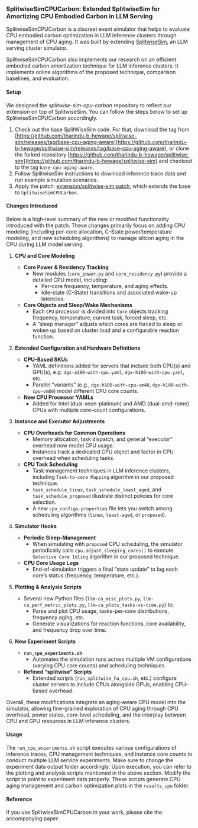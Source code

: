 ### SplitwiseSimCPUCarbon: Extended SplitwiseSim for Amortizing CPU Embodied Carbon in LLM Serving

SplitwiseSimCPUCarbon is a discreet event simulator that helps to evaluate CPU embodied carbon optimization in 
LLM inference clusters through management of CPU aging. It was built by extending [SplitwiseSim](https://github.com/Mutinifni/splitwise-sim), an LLM serving cluster simulator.

SplitwiseSimCPUCarbon also implements our research on an efficient embodied carbon amortization technique for LLM 
inference clusters. It implements online algorithms of the proposed technique, comparison baselines, and evaluation.

#### Setup

We designed the _splitwise-sim-cpu-carbon_ repository to reflect our extension on top of SplitwiseSim. You can follow the 
steps below to set up SplitwiseSimCPUCarbon accordingly.

1. Check out the base SplitWiseSim code. For that, download the tag from 
[https://github.com/tharindu-b-hewage/splitwise-sim/releases/tag/base-cpu-aging-aware](https://github.com/tharindu-b-hewage/splitwise-sim/releases/tag/base-cpu-aging-aware),
or clone the forked repository [https://github.com/tharindu-b-hewage/splitwise-sim](https://github.com/tharindu-b-hewage/splitwise-sim) and checkout to the tag ```base-cpu-aging-aware```.
2. Follow SplitwiseSim instructions to download inference trace data and run example simulation scenarios.
3. Apply the patch: [extension/splitwise-sim.patch](extension/splitwise-sim.patch), which extends the base to ```SplitwiseSimCPUCarbon```.

#### Changes Introduced

Below is a high-level summary of the new or modified functionality introduced with the patch. These changes primarily 
focus on adding CPU modeling (including per-core allocation, C-State power/temperature modeling, and new scheduling
algorithms) to manage silicon aging in the CPU during LLM model serving.

1. **CPU and Core Modeling**  
   - **Core Power & Residency Tracking**  
     - New modules (`core_power.py` and `core_residency.py`) provide a detailed CPU model, including:
       - Per-core frequency, temperature, and aging effects.
       - Idle-state (C-State) transitions and associated wake-up latencies.
   - **Core Objects and Sleep/Wake Mechanisms**  
     - Each `CPU` processor is divided into `Core` objects tracking frequency, temperature, current task, forced sleep, etc.
     - A “sleep manager” adjusts which cores are forced to sleep or woken up based on cluster load and a configurable reaction function.

2. **Extended Configuration and Hardware Definitions**  
   - **CPU-Based SKUs**  
     - YAML definitions added for servers that include both CPU(s) and GPU(s), e.g. `dgx-a100-with-cpu.yaml`, `dgx-h100-with-cpu.yaml`, etc.
     - Parallel “variants” (e.g., `dgx-h100-with-cpu-vm40`, `dgx-h100-with-cpu-vm80`) model different CPU core counts.
   - **New CPU Processor YAMLs**  
     - Added for Intel (dual-xeon-platinum) and AMD (dual-amd-rome) CPUs with multiple core-count configurations.

3. **Instance and Executor Adjustments**  
   - **CPU Overheads for Common Operations**  
     - Memory allocation, task dispatch, and general “executor” overhead now model CPU usage.  
     - Instances track a dedicated CPU object and factor in CPU overhead when scheduling tasks.
   - **CPU Task Scheduling**  
     - Task management techniques in LLM inference clusters, including ```Task-to-core Mapping``` algorithm in our proposed technique.
     - `task_schedule_linux`, `task_schedule_least_aged`, and `task_schedule_proposed` illustrate distinct policies for core selection.
     - A new `cpu_configs.properties` file lets you switch among scheduling algorithms (`linux`, `least-aged`, or `proposed`).

4. **Simulator Hooks**  
   - **Periodic Sleep-Management**  
     - When simulating with `proposed` CPU scheduling, the simulator periodically calls `cpu.adjust_sleeping_cores()` to execute ```Selective Core Idling``` algorithm in our proposed technique.
   - **CPU Core Usage Logs**  
     - End-of-simulation triggers a final “state update” to log each core’s status (frequency, temperature, etc.).

5. **Plotting & Analysis Scripts**  
   - Several new Python files (`llm-ca_misc_plots.py`, `llm-ca_perf_metric_plots.py`, `llm-ca_plots_tasks-vs-time.py`) to:
     - Parse and plot CPU usage, tasks-per-core distributions, frequency aging, etc.
     - Generate visualizations for reaction functions, core availability, and frequency drop over time.

6. **New Experiment Scripts**  
   - **`run_cpu_experiments.sh`**  
     - Automates the simulation runs across multiple VM configurations (varying CPU core counts) and scheduling techniques.
   - **Refined “splitwise” Scripts**  
     - Extended scripts (`run_splitwise_ha_cpu.sh`, etc.) configure cluster servers to include CPUs alongside GPUs, enabling CPU-based overhead.

Overall, these modifications integrate an aging-aware CPU model into the simulator, allowing fine-grained exploration 
of CPU aging through CPU overhead, power states, core-level scheduling, and the interplay between CPU and GPU resources 
in LLM inference clusters.

#### Usage

The ```run_cpu_experiments.sh``` script executes various configurations of inference traces, CPU management techniques, 
and instance core counts to conduct multiple LLM service experiments. Make sure to change the experiment data output folder 
accordingly. Upon execution, you can refer to the plotting and analysis scripts mentioned in the above section. Modify 
the script to point to experiment data properly. These scripts generate CPU aging management and carbon optimization 
plots in the ```results_cpu``` folder.

#### Reference

If you use SplitwiseSimCPUCarbon in your work, please cite the accompanying paper: